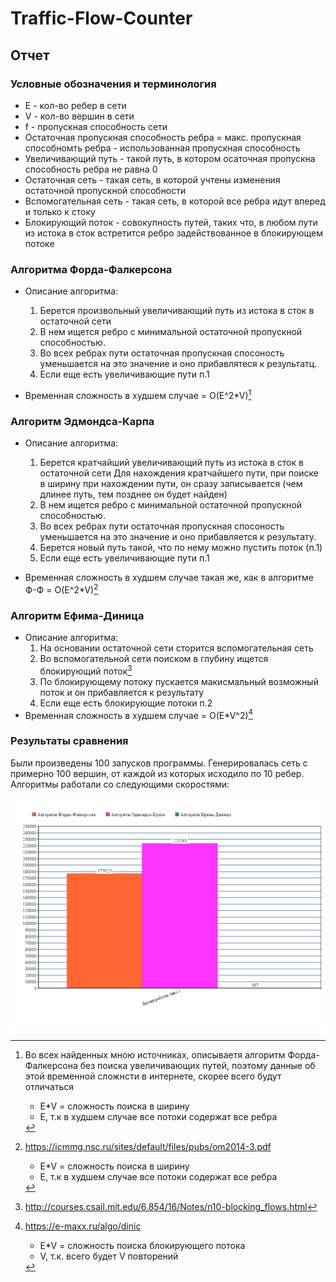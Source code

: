 # Traffic-Flow-Counter

##	Отчет

###	Условные обозначения и терминология

- E \- кол-во ребер в сети
- V \- кол-во вершин в сети
- f \- пропускная способность сети
- Остаточная пропускная способность ребра = макс. пропускная способномть ребра - использованная пропускная способность
- Увеличивающий путь - такой путь, в котором осаточная пропускна способность ребра не равна 0
- Остаточная сеть - такая сеть, в которой учтены изменения остаточной пропускной способности
- Вспомогательная сеть - такая сеть, в которой все ребра идут вперед и только к стоку 
- Блокирующий поток - совокупность путей, таких что, в любом пути из истока в сток встретится ребро задействованное в блокирующем потоке 

### Алгоритма Форда-Фалкерсона

- Описание алгоритма:
	1. Берется произвольный увеличивающий путь из истока в сток в остаточной сети
	2. В нем ищется ребро с минимальной остаточной пропускной способностью.
	3. Во всех ребрах пути остаточная пропускная спосоность уменьшается на это значение и оно прибавлятеся к результатц.
	5. Если еще есть увеличивающие пути п.1
	
- Временная сложность в худшем случае = O(E^2*V)[^1]

###	Алгоритм Эдмондса-Карпа

- Описание алгоритма:
	1. Берется кратчайший увеличивающий путь из истока в сток в остаточной сети 
	Для нахождения кратчайшего пути, при поиске в ширину при нахождении пути,	он сразу записывается (чем длинее путь, тем позднее он будет найден)
	2. В нем ищется ребро с минимальной остаточной пропускной способностью.
	3. Во всех ребрах пути остаточная пропускная спосоность уменьшается на это значение и оно прибавляется к результату.
	4. Берется новый путь такой, что по нему можно пустить поток (п.1)
	5. Если еще есть увеличивающие пути п.1
	
- Временная сложность в худшем случае такая же, как в алгоритме Ф-Ф = O(E^2*V)[^2]

###	Алгоритм Ефима-Диница

- Описание алгоритма:
	1. На основании остаточной сети сторится вспомогательная сеть
	2. Во вспомогательной сети поиском в глубину ищется блокирующий поток[^3]	
    3. По блокирующему потоку пускается макисмальный возможный поток и он прибавляется к результату
    4. Если еще есть блокирующие потоки п.2
- Временная сложность в худшем случае = O(E*V^2)[^4]

###	Результаты сравнения

Были произведены 100 запусков программы. Генерировалась сеть с примерно 100 вершин, от каждой из которых исходило по 10 ребер. 
Алгоритмы работали со следующими скоростями:

![Время работы](https://github.com/MkSerdyuk/Traffic-Flow-Counter/blob/Ephim-Dinic-Algorithm/RESULTS.png)

[^1]: Во всех найденных мною источниках, описываетя алгоритм Форда-Фалкерсона без поиска увеличивающих путей, 
поэтому данные об этой временной сложнсти в интернете, скорее всего будут отличаться  
	
	-  E*V = сложность поиска в ширину
	-  E, т.к в худшем случае все потоки содержат все ребра

[^2]: <https://icmmg.nsc.ru/sites/default/files/pubs/om2014-3.pdf>
	
	-  E*V = сложность поиска в ширину
	-  E, т.к в худшем случае все потоки содержат все ребра
	
[^3]: <http://courses.csail.mit.edu/6.854/16/Notes/n10-blocking_flows.html>

[^4]: <https://e-maxx.ru/algo/dinic>
	
	-  E*V = сложность поиска блокирующего потока
	-  V, т.к. всего будет V повторений